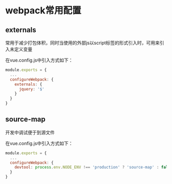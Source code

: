 # webpack常用配置

## externals

常用于减少打包体积，同时当使用的外部js以script标签的形式引入时，可用来引入未定义变量

在vue.config.js中引入方式如下：

```js
module.exports = {
  ...
  configureWebpack: {
    externals: {
      jquery: '$'
    }
  }
}
```

## source-map

开发中调试便于到源文件

在vue.config.js中引入方式如下：

```js
module.exports = {
  ...
  configureWebpack: {
    devtool: process.env.NODE_ENV !== 'production' ? 'source-map' : false
  }
}
```





